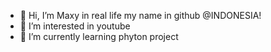 - 👋 Hi, I’m Maxy in real life my name in github @INDONESIA!
- 👀 I’m interested in youtube
- 🌱 I’m currently learning phyton project

<!---
INDONEISA/INDONEISA is a ✨ special ✨ repository because its `README.md` (this file) appears on your GitHub profile.
You can click the Preview link to take a look at your changes.
--->

